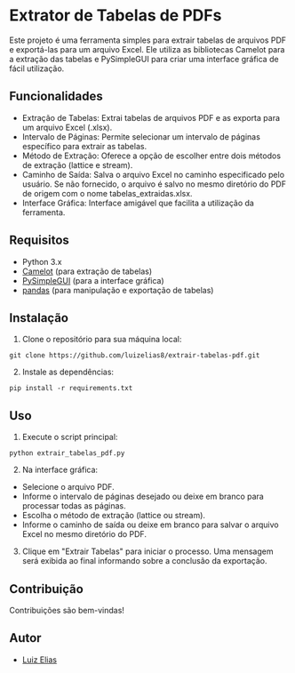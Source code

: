 # Extrator de Tabelas de PDFs

Este projeto é uma ferramenta simples para extrair tabelas de arquivos PDF e exportá-las para um arquivo Excel. Ele utiliza as bibliotecas Camelot para a extração das tabelas e PySimpleGUI para criar uma interface gráfica de fácil utilização.

## Funcionalidades

- Extração de Tabelas: Extrai tabelas de arquivos PDF e as exporta para um arquivo Excel (.xlsx).
- Intervalo de Páginas: Permite selecionar um intervalo de páginas específico para extrair as tabelas.
- Método de Extração: Oferece a opção de escolher entre dois métodos de extração (lattice e stream).
- Caminho de Saída: Salva o arquivo Excel no caminho especificado pelo usuário. Se não fornecido, o arquivo é salvo no mesmo diretório do PDF de origem com o nome tabelas_extraidas.xlsx.
- Interface Gráfica: Interface amigável que facilita a utilização da ferramenta.

## Requisitos

- Python 3.x
- [Camelot](https://camelot-py.readthedocs.io/en/master/) (para extração de tabelas)
- [PySimpleGUI](https://pysimplegui.readthedocs.io/en/latest/) (para a interface gráfica)
- [pandas](https://pandas.pydata.org/) (para manipulação e exportação de tabelas)

## Instalação

1. Clone o repositório para sua máquina local:
```
git clone https://github.com/luizelias8/extrair-tabelas-pdf.git
```

2. Instale as dependências:
```
pip install -r requirements.txt
```

## Uso

1. Execute o script principal:
```
python extrair_tabelas_pdf.py
```

2. Na interface gráfica:

- Selecione o arquivo PDF.
- Informe o intervalo de páginas desejado ou deixe em branco para processar todas as páginas.
- Escolha o método de extração (lattice ou stream).
- Informe o caminho de saída ou deixe em branco para salvar o arquivo Excel no mesmo diretório do PDF.

3. Clique em "Extrair Tabelas" para iniciar o processo. Uma mensagem será exibida ao final informando sobre a conclusão da exportação.

## Contribuição

Contribuições são bem-vindas!

## Autor

- [Luiz Elias](https://github.com/luizelias8)
